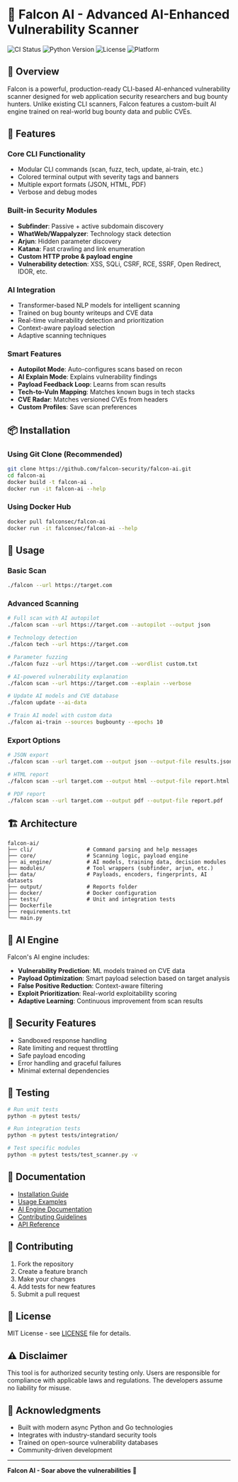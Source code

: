 # 🦅 Falcon AI - Advanced AI-Enhanced Vulnerability Scanner

![CI Status](https://github.com/dharmraj8033/Falcon/actions/workflows/falcon-ci.yml/badge.svg)
![Python Version](https://img.shields.io/badge/python-3.8%2B-blue)
![License](https://img.shields.io/badge/license-MIT-green)
![Platform](https://img.shields.io/badge/platform-Linux%20%7C%20macOS%20%7C%20Windows-lightgrey)

## 🦅 Overview

Falcon is a powerful, production-ready CLI-based AI-enhanced vulnerability scanner designed for web application security researchers and bug bounty hunters. Unlike existing CLI scanners, Falcon features a custom-built AI engine trained on real-world bug bounty data and public CVEs.

## 🚀 Features

### Core CLI Functionality
- Modular CLI commands (scan, fuzz, tech, update, ai-train, etc.)
- Colored terminal output with severity tags and banners
- Multiple export formats (JSON, HTML, PDF)
- Verbose and debug modes

### Built-in Security Modules
- **Subfinder**: Passive + active subdomain discovery
- **WhatWeb/Wappalyzer**: Technology stack detection
- **Arjun**: Hidden parameter discovery
- **Katana**: Fast crawling and link enumeration
- **Custom HTTP probe & payload engine**
- **Vulnerability detection**: XSS, SQLi, CSRF, RCE, SSRF, Open Redirect, IDOR, etc.

### AI Integration
- Transformer-based NLP models for intelligent scanning
- Trained on bug bounty writeups and CVE data
- Real-time vulnerability detection and prioritization
- Context-aware payload selection
- Adaptive scanning techniques

### Smart Features
- **Autopilot Mode**: Auto-configures scans based on recon
- **AI Explain Mode**: Explains vulnerability findings
- **Payload Feedback Loop**: Learns from scan results
- **Tech-to-Vuln Mapping**: Matches known bugs in tech stacks
- **CVE Radar**: Matches versioned CVEs from headers
- **Custom Profiles**: Save scan preferences

## 📦 Installation

### Using Git Clone (Recommended)
```bash
git clone https://github.com/falcon-security/falcon-ai.git
cd falcon-ai
docker build -t falcon-ai .
docker run -it falcon-ai --help
```

### Using Docker Hub
```bash
docker pull falconsec/falcon-ai
docker run -it falconsec/falcon-ai --help
```

## 🎯 Usage

### Basic Scan
```bash
./falcon --url https://target.com
```

### Advanced Scanning
```bash
# Full scan with AI autopilot
./falcon scan --url https://target.com --autopilot --output json

# Technology detection
./falcon tech --url https://target.com

# Parameter fuzzing
./falcon fuzz --url https://target.com --wordlist custom.txt

# AI-powered vulnerability explanation
./falcon scan --url https://target.com --explain --verbose

# Update AI models and CVE database
./falcon update --ai-data

# Train AI model with custom data
./falcon ai-train --sources bugbounty --epochs 10
```

### Export Options
```bash
# JSON export
./falcon scan --url target.com --output json --output-file results.json

# HTML report
./falcon scan --url target.com --output html --output-file report.html

# PDF report
./falcon scan --url target.com --output pdf --output-file report.pdf
```

## 🏗️ Architecture

```
falcon-ai/
├── cli/                 # Command parsing and help messages
├── core/                # Scanning logic, payload engine
├── ai_engine/           # AI models, training data, decision modules
├── modules/             # Tool wrappers (subfinder, arjun, etc.)
├── data/                # Payloads, encoders, fingerprints, AI datasets
├── output/              # Reports folder
├── docker/              # Docker configuration
├── tests/               # Unit and integration tests
├── Dockerfile
├── requirements.txt
└── main.py
```

## 🤖 AI Engine

Falcon's AI engine includes:
- **Vulnerability Prediction**: ML models trained on CVE data
- **Payload Optimization**: Smart payload selection based on target analysis
- **False Positive Reduction**: Context-aware filtering
- **Exploit Prioritization**: Real-world exploitability scoring
- **Adaptive Learning**: Continuous improvement from scan results

## 🔐 Security Features

- Sandboxed response handling
- Rate limiting and request throttling
- Safe payload encoding
- Error handling and graceful failures
- Minimal external dependencies

## 🧪 Testing

```bash
# Run unit tests
python -m pytest tests/

# Run integration tests
python -m pytest tests/integration/

# Test specific modules
python -m pytest tests/test_scanner.py -v
```

## 📖 Documentation

- [Installation Guide](docs/installation.md)
- [Usage Examples](docs/usage.md)
- [AI Engine Documentation](docs/ai-engine.md)
- [Contributing Guidelines](docs/contributing.md)
- [API Reference](docs/api.md)

## 🤝 Contributing

1. Fork the repository
2. Create a feature branch
3. Make your changes
4. Add tests for new features
5. Submit a pull request

## 📄 License

MIT License - see [LICENSE](LICENSE) file for details.

## ⚠️ Disclaimer

This tool is for authorized security testing only. Users are responsible for compliance with applicable laws and regulations. The developers assume no liability for misuse.

## 🙏 Acknowledgments

- Built with modern async Python and Go technologies
- Integrates with industry-standard security tools
- Trained on open-source vulnerability databases
- Community-driven development

---

**Falcon AI - Soar above the vulnerabilities** 🦅
